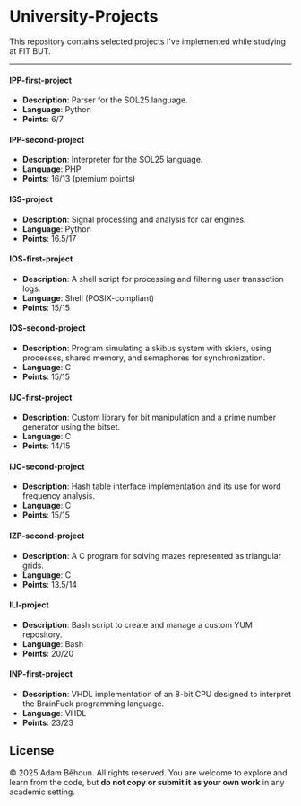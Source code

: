 # University-Projects
This repository contains selected projects I’ve implemented while studying at FIT BUT.

---
#### IPP-first-project
- **Description**: Parser for the SOL25 language.
- **Language**: Python
- **Points**: 6/7

#### IPP-second-project
- **Description**: Interpreter for the SOL25 language.
- **Language**: PHP
- **Points**: 16/13 (premium points)

#### ISS-project
- **Description**: Signal processing and analysis for car engines.
- **Language**: Python
- **Points**: 16.5/17

#### IOS-first-project
- **Description**: A shell script for processing and filtering user transaction logs.
- **Language**: Shell (POSIX-compliant)
- **Points**: 15/15

#### IOS-second-project
- **Description**: Program simulating a skibus system with skiers, using processes, shared memory, and semaphores for synchronization.
- **Language**: C
- **Points**: 15/15

#### IJC-first-project
- **Description**: Custom library for bit manipulation and a prime number generator using the bitset.
- **Language**: C
- **Points**: 14/15

#### IJC-second-project
- **Description**: Hash table interface implementation and its use for word frequency analysis.
- **Language**: C
- **Points**: 15/15

#### IZP-second-project
- **Description**: A C program for solving mazes represented as triangular grids.
- **Language**: C
- **Points**: 13.5/14

#### ILI-project
- **Description**: Bash script to create and manage a custom YUM repository.
- **Language**: Bash
- **Points**: 20/20

#### INP-first-project
- **Description**: VHDL implementation of an 8-bit CPU designed to interpret the BrainFuck programming language.
- **Language**: VHDL
- **Points**: 23/23

## License

© 2025 Adam Běhoun. All rights reserved.
You are welcome to explore and learn from the code, but **do not copy or submit it as your own work** in any academic setting.

